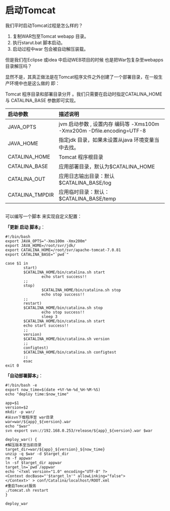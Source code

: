 # 启动Tomcat

我们平时启动Tomcat过程是怎么样的？

1. 复制WAR包至Tomcat webapp 目录。
2. 执行starut.bat 脚本启动。
3. 启动过程中war 包会被自动解压装载。

但是我们在Eclipse 或idea 中启动WEB项目的时候 也是把War包复杂至webapps 目录解压吗？

显然不是，其真正做法是在Tomcat程序文件之外创建了一个部署目录，在一般生产环境中也是这么做的 即：

Tomcat 程序目录和部署目录分开 。我们只需要在启动时指定CATALINA_HOME 与  CATALINA_BASE 参数即可实现。

| **启动参数**    | **描述说明**                                                 |
| :-------------- | :----------------------------------------------------------- |
| JAVA_OPTS       | jvm 启动参数 , 设置内存  编码等 -Xms100m -Xmx200m -Dfile.encoding=UTF-8 |
| JAVA_HOME       | 指定jdk 目录，如果未设置从java 环境变量当中去找。            |
| CATALINA_HOME   | Tomcat 程序根目录                                            |
| CATALINA_BASE   | 应用部署目录，默认为$CATALINA_HOME                           |
| CATALINA_OUT    | 应用日志输出目录：默认$CATALINA_BASE/log                     |
| CATALINA_TMPDIR | 应用临时目录：默认：$CATALINA_BASE/temp                      |

```

```







可以编写一个脚本 来实现自定义配置：

**「更新 启动 脚本」**：

```
#!/bin/bash 
export JAVA_OPTS="-Xms100m -Xmx200m"
export JAVA_HOME=/root/svr/jdk/
export CATALINA_HOME=/root/svr/apache-tomcat-7.0.81
export CATALINA_BASE="`pwd`"

case $1 in
        start)
        $CATALINA_HOME/bin/catalina.sh start
                echo start success!!
        ;;
        stop)
                $CATALINA_HOME/bin/catalina.sh stop
                echo stop success!!
        ;;
        restart)
        $CATALINA_HOME/bin/catalina.sh stop
                echo stop success!!
                sleep 3
        $CATALINA_HOME/bin/catalina.sh start
        echo start success!!
        ;;
        version)
        $CATALINA_HOME/bin/catalina.sh version
        ;;
        configtest)
        $CATALINA_HOME/bin/catalina.sh configtest
        ;;
        esac
exit 0
```

**「自动部署脚本」**：

```
#!/bin/bash -e
export now_time=$(date +%Y-%m-%d_%H-%M-%S)
echo "deploy time:$now_time"

app=$1
version=$2
mkdir -p war/
#从svn下载程序至 war目录
war=war/${app}_${version}.war
echo "$war"
svn export svn://192.168.0.253/release/${app}_${version}.war $war

deploy_war() {
#解压版本至当前目录
target_dir=war/${app}_${version}_${now_time}
unzip -q $war -d $target_dir
rm -f appwar
ln -sf $target_dir appwar
target_ln=`pwd`/appwar
echo '<?xml version="1.0" encoding="UTF-8" ?>
<Context docBase="'$target_ln'" allowLinking="false">
</Context>' > conf/Catalina/localhost/ROOT.xml
#重启Tomcat服务
./tomcat.sh restart
}

deploy_war
```

##  